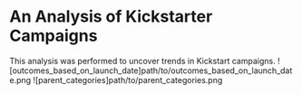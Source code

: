# An Analysis of Kickstarter Campaigns
This analysis was performed to uncover trends in Kickstart campaigns.
![outcomes_based_on_launch_date]path/to/outcomes_based_on_launch_date.png
![parent_categories]path/to/parent_categories.png
